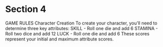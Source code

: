 # Section 4

GAME RULES
Character Creation
To create your character, you'll need to determine three key attributes:
SKILL - Roll one die and add 6
STAMINA - Roll two dice and add 12
LUCK - Roll one die and add 6
These scores represent your initial and maximum attribute scores.